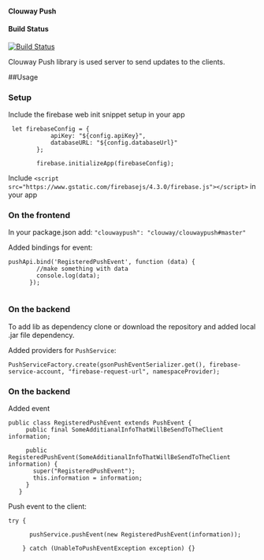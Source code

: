 #### Clouway Push

#### Build Status

[![Build Status](https://travis-ci.org/clouway/clouwaypush.svg?branch=master)](https://travis-ci.org/clouway/clouwaypush)

Clouway Push library is used server to send updates to the clients.

##Usage
### Setup
Include the firebase web init snippet setup in your app
``` in index.html
 let firebaseConfig = {
            apiKey: "${config.apiKey}",
            databaseURL: "${config.databaseUrl}"
        };

        firebase.initializeApp(firebaseConfig);
```

Include `<script src="https://www.gstatic.com/firebasejs/4.3.0/firebase.js"></script>` in your app

### On the frontend
In your package.json add:
```"clouwaypush": "clouway/clouwaypush#master"```

Added bindings for event:
```
pushApi.bind('RegisteredPushEvent', function (data) {
        //make something with data
        console.log(data);
      });
     
```

### On the backend
To add lib as dependency clone or download the repository and added local .jar file dependency.

Added providers for ``PushService``:

```
PushServiceFactory.create(gsonPushEventSerializer.get(), firebase-service-account, "firebase-request-url", namespaceProvider);
```



### On the backend
Added event
```
public class RegisteredPushEvent extends PushEvent {
     public final SomeAdditianalInfoThatWillBeSendToTheClient information;
   
     public RegisteredPushEvent(SomeAdditianalInfoThatWillBeSendToTheClient information) {
       super("RegisteredPushEvent");
       this.information = information;
     }
   }
```

Push event to the client:
```
try {

      pushService.pushEvent(new RegisteredPushEvent(information));

    } catch (UnableToPushEventException exception) {} 
```

